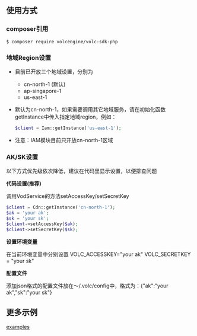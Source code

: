## 使用方式

### composer引用

```shell
$ composer require volcengine/volc-sdk-php
```

### 地域Region设置

- 目前已开放三个地域设置，分别为

    * cn-north-1 (默认)
    * ap-singapore-1
    * us-east-1

- 默认为cn-north-1，如果需要调用其它地域服务，请在初始化函数getInstance中传入指定地域region，例如：
  ```php
  $client = Iam::getInstance('us-east-1');
  ```
- 注意：IAM模块目前只开放cn-north-1区域

### AK/SK设置

以下方式优先级依次降低，建议在代码里显示设置，以便排查问题

**代码设置(推荐)**

调用VodService的方法setAccessKey/setSecretKey

```php
$client = Cdn::getInstance('cn-north-1');
$ak = 'your ak';
$sk = 'your sk';
$client->setAccessKey($ak);
$client->setSecretKey($sk);
```

**设置环境变量**

在当前环境变量中分别设置 VOLC_ACCESSKEY="your ak"  VOLC_SECRETKEY = "your sk"

**配置文件**

添加json格式的配置文件放在～/.volc/config中，格式为：{"ak":"your ak","sk":"your sk"}

## 更多示例

[examples](./examples)




